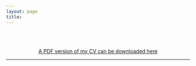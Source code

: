 ```yaml
---
layout: page
title: 
---
```



<br/><br/>

<div align="center">
<a href="https://github.com/yawenguan/yawenguan.github.io/raw/master/CV_YawenGuan2022.pdf" target="_blank">A PDF version of my CV can be downloaded here</a> 
</div>

----
